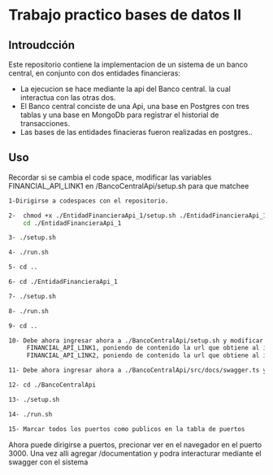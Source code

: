 #  Trabajo practico bases de datos II

## Introudcción

Este repositorio contiene la implementacion de un sistema de un banco central, en conjunto con dos entidades financieras:
 - La ejecucion se hace mediante la api del Banco central. la cual interactua con las otras dos.
 - El Banco central conciste de una Api, una base en Postgres con tres tablas y una base en MongoDb para registrar el historial de transacciones.
 - Las bases de las entidades finacieras fueron realizadas en postgres..

## Uso
Recordar si se cambia el code space, modificar las variables FINANCIAL_API_LINK1 en /BancoCentralApi/setup.sh para que matchee

```sh
1-Dirigirse a codespaces con el repositorio.
```
```sh
2-  chmod +x ./EntidadFinancieraApi_1/setup.sh ./EntidadFinancieraApi_1/run.sh ./EntidadFinancieraApi_2/setup.sh  ./EntidadFinancieraApi_2/run.sh ./BancoCentralApi/setup.sh ./BancoCentralApi/run.sh
    cd ./EntidadFinancieraApi_1
```
```sh
3- ./setup.sh 
```
```sh
4- ./run.sh 
```
```sh
5- cd ..
```
```sh
6- cd ./EntidadFinancieraApi_1
```
```sh
7- ./setup.sh 
```
```sh
8- ./run.sh 
```
```sh
9- cd ..
```
```sh
10- Debe ahora ingresar ahora a ./BancoCentralApi/setup.sh y modificar la variable:
     FINANCIAL_API_LINK1, poniendo de contenido la url que obtiene al ingresar a puerto y copiar la url del programa corriendo en el puerto 3002
     FINANCIAL_API_LINK2, poniendo de contenido la url que obtiene al ingresar a puerto y copiar la url del programa corriendo en el puerto 3004
```
```sh
11- Debe ahora ingresar ahora a ./BancoCentralApi/src/docs/swagger.ts y en la variable url: poner la misma url que se copio antes en el paso 10, pero cambiando el numero de puerto (esta embebido en la url) por 3000
```
```sh
12- cd ./BancoCentralApi
```
```sh
13- ./setup.sh 
```
```sh
14- ./run.sh 
```

```sh
15- Marcar todos los puertos como publicos en la tabla de puertos
```
Ahora puede dirigirse a puertos, precionar ver en el navegador en el puerto 3000. Una vez alli agregar /documentation y  podra interacturar mediante el swagger con el sistema

